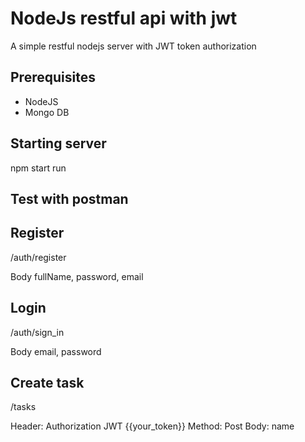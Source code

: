 # NodeJs restful api with jwt
A simple restful nodejs server with JWT token authorization

## Prerequisites
* NodeJS
* Mongo DB

## Starting server
npm start run

## Test with postman
## Register

/auth/register

Body
fullName, password, email

## Login
/auth/sign_in

Body
email, password

## Create task

/tasks

Header: Authorization JWT {{your_token}}
Method: Post
Body:   name


